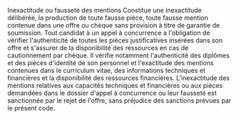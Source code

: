 Inexactitude ou fausseté des mentions
Constitue une inexactitude délibérée, la production de toute fausse
pièce, toute fausse mention contenue dans une offre ou chèque sans
provision à titre de garantie de soumission.
Tout candidat à un appel à concurrence a l'obligation de vérifier
l'authenticité de toutes les pièces justificatives insérées dans son
offre et s'assurer de la disponibilité des ressources en cas de
cautionnement par chèque. Il vérifie notamment l'authenticité des
diplômes et des pièces d'identité de son personnel et l'exactitude des
mentions contenues dans le curriculum vitae, des informations techniques
et financières et la disponibilité des ressources financières.
L'inexactitude des mentions relatives aux capacités techniques et
financières ou aux pièces demandées dans le dossier d'appel à
concurrence ou leur fausseté est sanctionnée par le rejet de l'offre,
sans préjudice des sanctions prévues par le présent code.